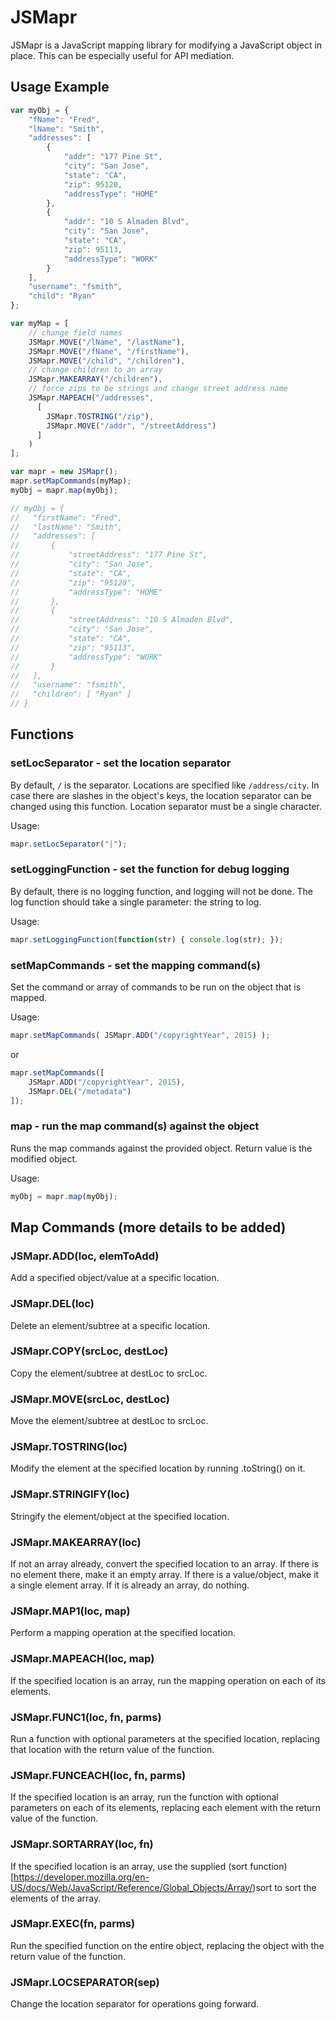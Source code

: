 # JSMapr

JSMapr is a JavaScript mapping library for modifying a JavaScript object in place. This can be especially useful for API mediation.

## Usage Example

```js
var myObj = {
    "fName": "Fred",
    "lName": "Smith",
    "addresses": [
        {
            "addr": "177 Pine St",
            "city": "San Jose",
            "state": "CA",
            "zip": 95120,
            "addressType": "HOME"
        },
        {
            "addr": "10 S Almaden Blvd",
            "city": "San Jose",
            "state": "CA",
            "zip": 95113,
            "addressType": "WORK"
        }
    ],
    "username": "fsmith",
    "child": "Ryan"
};

var myMap = [
    // change field names
    JSMapr.MOVE("/lName", "/lastName"),
    JSMapr.MOVE("/fName", "/firstName"),
    JSMapr.MOVE("/child", "/children"),
    // change children to an array
    JSMapr.MAKEARRAY("/children"),
    // force zips to be strings and change street address name
    JSMapr.MAPEACH("/addresses",
      [
        JSMapr.TOSTRING("/zip"),
        JSMapr.MOVE("/addr", "/streetAddress")
      ]
    )
];

var mapr = new JSMapr();
mapr.setMapCommands(myMap);
myObj = mapr.map(myObj);

// myObj = {
//   "firstName": "Fred",
//   "lastName": "Smith",
//   "addresses": [
//       {
//           "streetAddress": "177 Pine St",
//           "city": "San Jose",
//           "state": "CA",
//           "zip": "95120",
//           "addressType": "HOME"
//       },
//       {
//           "streetAddress": "10 S Almaden Blvd",
//           "city": "San Jose",
//           "state": "CA",
//           "zip": "95113",
//           "addressType": "WORK"
//       }
//   ],
//   "username": "fsmith",
//   "children": [ "Ryan" ]
// }
```

## Functions

### setLocSeparator - set the location separator
By default, ```/``` is the separator. Locations are specified like ```/address/city```. In case there are slashes in the object's keys, the location separator can be changed using this function. Location separator must be a single character.

Usage:

```js
mapr.setLocSeparator("|");
```

### setLoggingFunction - set the function for debug logging
By default, there is no logging function, and logging will not be done. The log function should take a single parameter: the string to log.

Usage:

```js
mapr.setLoggingFunction(function(str) { console.log(str); });
```

### setMapCommands - set the mapping command(s)
Set the command or array of commands to be run on the object that is mapped.

Usage:

```js
mapr.setMapCommands( JSMapr.ADD("/copyrightYear", 2015) );
```
or

```js
mapr.setMapCommands([
    JSMapr.ADD("/copyrightYear", 2015),
    JSMapr.DEL("/metadata")
]);
```

### map - run the map command(s) against the object
Runs the map commands against the provided object. Return value is the modified object.

Usage:

```js
myObj = mapr.map(myObj);
```

## Map Commands (more details to be added)

### JSMapr.ADD(loc, elemToAdd)
Add a specified object/value at a specific location.

### JSMapr.DEL(loc)
Delete an element/subtree at a specific location.

### JSMapr.COPY(srcLoc, destLoc)
Copy the element/subtree at destLoc to srcLoc.

### JSMapr.MOVE(srcLoc, destLoc)
Move the element/subtree at destLoc to srcLoc.

### JSMapr.TOSTRING(loc)
Modify the element at the specified location by running .toString() on it.

### JSMapr.STRINGIFY(loc)
Stringify the element/object at the specified location.

### JSMapr.MAKEARRAY(loc)
If not an array already, convert the specified location to an array. If there is no element there, make it an empty array. If there is a value/object, make it a single element array. If it is already an array, do nothing.

### JSMapr.MAP1(loc, map)
Perform a mapping operation at the specified location.

### JSMapr.MAPEACH(loc, map)
If the specified location is an array, run the mapping operation on each of its elements.

### JSMapr.FUNC1(loc, fn, parms)
Run a function with optional parameters at the specified location, replacing that location with the return value of the function.

### JSMapr.FUNCEACH(loc, fn, parms)
If the specified location is an array, run the function with optional parameters on each of its elements, replacing each element with the return value of the function.

### JSMapr.SORTARRAY(loc, fn)
If the specified location is an array, use the supplied (sort function)[https://developer.mozilla.org/en-US/docs/Web/JavaScript/Reference/Global_Objects/Array/)sort to sort the elements of the array.

### JSMapr.EXEC(fn, parms)
Run the specified function on the entire object, replacing the object with the return value of the function.

### JSMapr.LOCSEPARATOR(sep)
Change the location separator for operations going forward.
